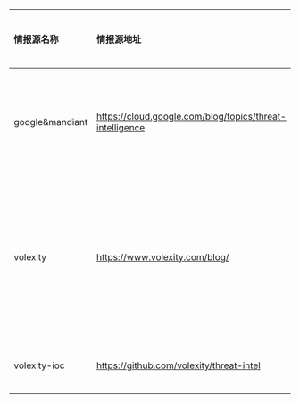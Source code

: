 |情报源名称|情报源地址|主要情报类型|情报主要聚焦区域|情报源说明|
| :--- | :---| :--- | :---| :---|
|google&mandiant|https://cloud.google.com/blog/topics/threat-intelligence|APT、漏洞分析、取证|全球|google威胁情报，其结合了google云安全、mandiant方面的情报内容|
|volexity|https://www.volexity.com/blog/|APT、取证、漏洞分析|北美、欧洲|volexity是一个美国网络安全公司，该博客记录了该公司在APT追踪、取证分析、漏洞分析方面的工作报告|
|volexity-ioc|https://github.com/volexity/threat-intel|x|x|volexity博客报告中的ioc情报数据|